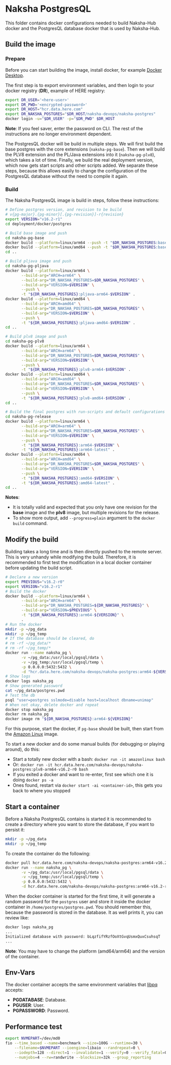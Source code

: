 # Naksha PostgresQL
This folder contains docker configurations needed to build Naksha-Hub docker and the PostgresQL database docker that is used by Naksha-Hub.

## Build the image

### Prepare
Before you can start building the image, install docker, for example [Docker Desktop](https://docs.docker.com/desktop/install/).

The first step is to export environment variables, and then login to your docker registry (**DR**), example of HERE registry:

```bash
export DR_USER='<here-user>'
export DR_PWD='<encrypted-password>'
export DR_HOST="hcr.data.here.com"
export DR_NAKSHA_POSTGRES="$DR_HOST/naksha-devops/naksha-postgres"
docker login -u="$DR_USER" -p="$DR_PWD" $DR_HOST
```

**Note**: If you feel saver, enter the password on CLI. The rest of the instructions are no longer environment dependent.

The PostgresQL docker will be build in multiple steps. We will first build the base postgres with the core extensions (`naksha-pg-base`). Then we will build the PLV8 extension and the PL/Java extensions into it (`naksha-pg-plv8`), which takes a lot of time. Finally, we build the real deployment version, which now gets start scripts and other scripts added. We separate these steps, because this allows easily to change the configuration of the PostgresQL database without the need to compile it again.

### Build
The Naksha PostgresQL image is build in steps, follow these instructions:

```bash
# Define postgres version, and revision to be build
# v{pg-major}.{pg-minor}[.{pg-revision}]-r{revision}
export VERSION="v16.2-r1"
cd deployment/docker/postgres

# Build base image and push
cd naksha-pg-base
docker build --platform=linux/arm64 --push -t "$DR_NAKSHA_POSTGRES:base-arm64-$VERSION" .
docker build --platform=linux/amd64 --push -t "$DR_NAKSHA_POSTGRES:base-amd64-$VERSION" .
cd ..

# Build pljava image and push
cd naksha-pg-pljava
docker build --platform=linux/arm64 \
       --build-arg="ARCH=arm64" \
       --build-arg="DR_NAKSHA_POSTGRES=$DR_NAKSHA_POSTGRES" \
       --build-arg="VERSION=$VERSION" \
       --push \
       -t "${DR_NAKSHA_POSTGRES}:pljava-arm64-$VERSION" .
docker build --platform=linux/amd64 \
       --build-arg="ARCH=amd64" \
       --build-arg="DR_NAKSHA_POSTGRES=$DR_NAKSHA_POSTGRES" \
       --build-arg="VERSION=$VERSION" \
       --push \
       -t "${DR_NAKSHA_POSTGRES}:pljava-amd64-$VERSION" .
cd ..

# Build plv8 image and push
cd naksha-pg-plv8
docker build --platform=linux/arm64 \
       --build-arg="ARCH=arm64" \
       --build-arg="DR_NAKSHA_POSTGRES=$DR_NAKSHA_POSTGRES" \
       --build-arg="VERSION=$VERSION" \
       --push \
       -t "${DR_NAKSHA_POSTGRES}:plv8-arm64-$VERSION" .
docker build --platform=linux/amd64 \
       --build-arg="ARCH=amd64" \
       --build-arg="DR_NAKSHA_POSTGRES=$DR_NAKSHA_POSTGRES" \
       --build-arg="VERSION=$VERSION" \
       --push \
       -t "${DR_NAKSHA_POSTGRES}:plv8-amd64-$VERSION" .
cd ..

# Build the final postgres with run-scripts and default configurations
cd naksha-pg-release
docker build --platform=linux/arm64 \
       --build-arg="ARCH=arm64" \
       --build-arg="DR_NAKSHA_POSTGRES=$DR_NAKSHA_POSTGRES" \
       --build-arg="VERSION=$VERSION" \
       --push \
       -t "${DR_NAKSHA_POSTGRES}:arm64-$VERSION" \
       -t "${DR_NAKSHA_POSTGRES}:arm64-latest" .
docker build --platform=linux/amd64 \
       --build-arg="ARCH=amd64" \
       --build-arg="DR_NAKSHA_POSTGRES=$DR_NAKSHA_POSTGRES" \
       --build-arg="VERSION=$VERSION" \
       --push \
       -t "${DR_NAKSHA_POSTGRES}:amd64-$VERSION" \
       -t "${DR_NAKSHA_POSTGRES}:amd64-latest" .
cd ..
```

**Notes**:
- It is totally valid and expected that you only have one revision for the **base** image and the **plv8** image, but multiple revisions for the release.
- To show more output, add `--progress=plain` argument to the `docker build` command.

## Modify the build
Building takes a long time and is then directly pushed to the remote server. This is very unhandy while modifying the build. Therefore, it is recommended to first test the modification in a local docker container before updating the build script.

```bash
# Declare a new version
export PREVIOUS="v16.2-r0"
export VERSION="v16.2-r1"
# Build the docker
docker build --platform=linux/arm64 \
       --build-arg="ARCH=arm64" \
       --build-arg="DR_NAKSHA_POSTGRES=${DR_NAKSHA_POSTGRES}" \
       --build-arg="VERSION=$PREVIOUS" \
       -t "${DR_NAKSHA_POSTGRES}:arm64-${VERSION}" \
       .
# Run the docker
mkdir -p ~/pg_data
mkdir -p ~/pg_temp
# If the database should be cleared, do
# rm -rf ~/pg_data/*
# rm -rf ~/pg_temp/*
docker run --name naksha_pg \
       -v ~/pg_data:/usr/local/pgsql/data \
       -v ~/pg_temp:/usr/local/pgsql/temp \
       -p 0.0.0.0:5432:5432 \
       -d "hcr.data.here.com/naksha-devops/naksha-postgres:arm64-${VERSION}"
# Show logs
docker logs naksha_pg
# Show generated password
cat ~/pg_data/postgres.pwd
# Test the db
psql "user=postgres sslmode=disable host=localhost dbname=unimap"
# When not okay, delete docker and repeat
docker stop naksha_pg
docker rm naksha_pg
docker image rm "${DR_NAKSHA_POSTGRES}:arm64-${VERSION}"
```

For this purpose, start the docker, if `pg-base` should be built, then start from the [Amazon Linux](https://docs.aws.amazon.com/AmazonECS/latest/developerguide/create-container-image.html) image.

To start a new docker and do some manual builds (for debugging or playing around), do this:

- Start a totally new docker with a bash: `docker run -it amazonlinux bash`
- Or: `docker run -it hcr.data.here.com/naksha-devops/naksha-postgres:plv8-arm64-v16.2-r0 bash`
- If you exited a docker and want to re-enter, first see which one it is doing `docker ps -a`
- Ones found, restart via `docker start -ai <container-id>`, this gets you back to where you stopped

## Start a container
Before a Naksha PostgresQL contains is started it is recommended to create a directory where you want to store the database, if you want to persist it:

```bash
mkdir -p ~/pg_data
mkdir -p ~/pg_temp
```

To create the container do the following:

```bash
docker pull hcr.data.here.com/naksha-devops/naksha-postgres:arm64-v16.2-r0
docker run --name naksha_pg \
       -v ~/pg_data:/usr/local/pgsql/data \
       -v ~/pg_temp:/usr/local/pgsql/temp \
       -p 0.0.0.0:5432:5432 \
       -d hcr.data.here.com/naksha-devops/naksha-postgres:arm64-v16.2-r0
```

When the docker container is started for the first time, it will generate a random password for the `postgres` user and store it inside the docker container in `/home/postgres/postgres.pwd`. You should remember this, because the password is stored in the database. It as well prints it, you can review like:

```bash
docker logs naksha_pg
...
Initialized database with password: bLqzfifYRzfOoXtGvqUsmxQuxCsuhsqT
...
```

**Note**: You may have to change the platform (amd64/arm64) and the version of the container.

## Env-Vars
The docker container accepts the same environment variables that [libpq](https://www.postgresql.org/docs/current/libpq-envars.html) accepts:

- **PGDATABASE**: Database.
- **PGUSER**: User.
- **PGPASSWORD**: Password.

## Performance test
```bash
export NVMEPART=/dev/md0
fio --time_based --name=benchmark --size=100G --runtime=30 \
    --filename=$NVMEPART --ioengine=libaio --randrepeat=0 \
    --iodepth=128 --direct=1 --invalidate=1 --verify=0 --verify_fatal=0 \
    --numjobs=4 --rw=randwrite --blocksize=32k --group_reporting
```
